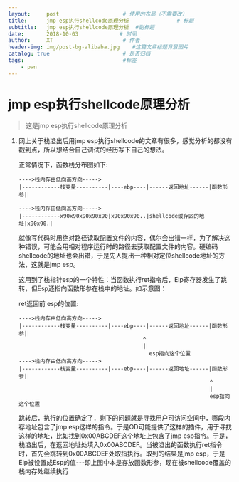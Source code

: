 ```yaml
---
layout:     post                    # 使用的布局（不需要改）
title:      jmp esp执行shellcode原理分析               # 标题 
subtitle:   jmp esp执行shellcode原理分析  #副标题
date:       2018-10-03             # 时间
author:     XT                      # 作者
header-img: img/post-bg-alibaba.jpg    #这篇文章标题背景图片
catalog: true                       # 是否归档
tags:                               #标签
    - pwn
---
```


# jmp esp执行shellcode原理分析 
>这是jmp esp执行shellcode原理分析 



1. 网上关于栈溢出后用jmp esp执行shellcode的文章有很多，感觉分析的都没有戳到点，所以想结合自己调试的经历写下自己的想法。

   正常情况下，函数栈分布图如下:

   ```
   ---->栈内存由低向高方向----->
   |------------栈变量----------|----ebp----|------返回地址------|函数形参|
   ```

    

   ```
   ---->栈内存由低向高方向----->
   |------------x90x90x90x90x90|x90x90x90..|shellcode缓存区的地址|x90x90.|
   ```

   就像写代码时用绝对路径读取配置文件的内容，偶尔会出错一样，为了解决这种错误，可能会用相对程序运行时的路径去获取配置文件的内容。硬编码shellcode的地址也会出错，于是先人提出一种相对定位shellcode地址的方法，这就是jmp esp。

   这用到了栈指针esp的一个特性：当函数执行ret指令后，Eip寄存器发生了跳转，但Esp还指向函数形参在栈中的地址。如示意图：

   ret返回前 esp的位置:

   ```
   ---->栈内存由低向高方向----->
   |------------栈变量----------|----ebp----|------返回地址------|函数形参|
    						  	          ^
    						              |
                          		            esp指向这个位置
   ---->栈内存由低向高方向----->
   |------------栈变量----------|----ebp----|------返回地址------|函数形参|
                                                               ^
                                                               |
                                                               esp指向这个位置
   ```

   跳转后，执行的位置确定了，剩下的问题就是寻找用户可访问空间中，哪段内存地址包含了jmp esp这样的指令。于是OD可能提供了这样的插件，用于寻找这样的地址，比如找到0x00ABCDEF这个地址上包含了jmp esp指令。于是，栈溢出后，在返回地址处填入0x00ABCDEF。当被溢出的函数执行ret指令时，首先会跳转到0x00ABCDEF处取指执行。取到的结果是jmp esp，于是Eip被设置成Esp的值---即上图中本是存放函数形参，现在被shellcode覆盖的栈内存处继续执行
